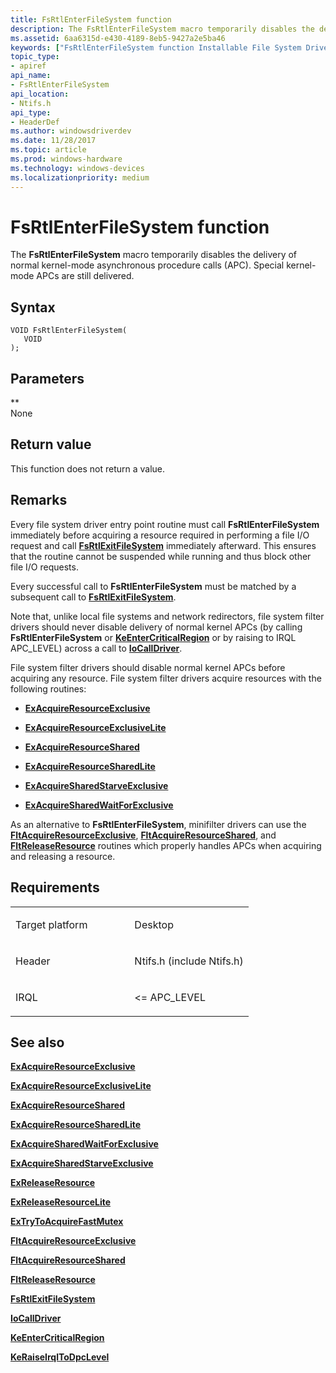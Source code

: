 ```yaml
---
title: FsRtlEnterFileSystem function
description: The FsRtlEnterFileSystem macro temporarily disables the delivery of normal kernel-mode asynchronous procedure calls (APC). Special kernel-mode APCs are still delivered.
ms.assetid: 6aa6315d-e430-4189-8eb5-9427a2e5ba46
keywords: ["FsRtlEnterFileSystem function Installable File System Drivers"]
topic_type:
- apiref
api_name:
- FsRtlEnterFileSystem
api_location:
- Ntifs.h
api_type:
- HeaderDef
ms.author: windowsdriverdev
ms.date: 11/28/2017
ms.topic: article
ms.prod: windows-hardware
ms.technology: windows-devices
ms.localizationpriority: medium
---
```


# FsRtlEnterFileSystem function


The **FsRtlEnterFileSystem** macro temporarily disables the delivery of normal kernel-mode asynchronous procedure calls (APC). Special kernel-mode APCs are still delivered.

Syntax
------

```ManagedCPlusPlus
VOID FsRtlEnterFileSystem(
   VOID 
);
```

Parameters
----------

**   
None

Return value
------------

This function does not return a value.

Remarks
-------

Every file system driver entry point routine must call **FsRtlEnterFileSystem** immediately before acquiring a resource required in performing a file I/O request and call [**FsRtlExitFileSystem**](fsrtlexitfilesystem.md) immediately afterward. This ensures that the routine cannot be suspended while running and thus block other file I/O requests.

Every successful call to **FsRtlEnterFileSystem** must be matched by a subsequent call to [**FsRtlExitFileSystem**](fsrtlexitfilesystem.md).

Note that, unlike local file systems and network redirectors, file system filter drivers should never disable delivery of normal kernel APCs (by calling **FsRtlEnterFileSystem** or [**KeEnterCriticalRegion**](https://msdn.microsoft.com/library/windows/hardware/ff552021) or by raising to IRQL APC\_LEVEL) across a call to [**IoCallDriver**](https://msdn.microsoft.com/library/windows/hardware/ff548336).

File system filter drivers should disable normal kernel APCs before acquiring any resource. File system filter drivers acquire resources with the following routines:

-   [**ExAcquireResourceExclusive**](https://msdn.microsoft.com/library/windows/hardware/ff544345)

-   [**ExAcquireResourceExclusiveLite**](https://msdn.microsoft.com/library/windows/hardware/ff544351)

-   [**ExAcquireResourceShared**](https://msdn.microsoft.com/library/windows/hardware/ff544359)

-   [**ExAcquireResourceSharedLite**](https://msdn.microsoft.com/library/windows/hardware/ff544363)

-   [**ExAcquireSharedStarveExclusive**](https://msdn.microsoft.com/library/windows/hardware/ff544367)

-   [**ExAcquireSharedWaitForExclusive**](https://msdn.microsoft.com/library/windows/hardware/ff544370)

As an alternative to **FsRtlEnterFileSystem**, minifilter drivers can use the [**FltAcquireResourceExclusive**](fltacquireresourceexclusive.md), [**FltAcquireResourceShared**](fltacquireresourceshared.md), and [**FltReleaseResource**](fltreleaseresource.md) routines which properly handles APCs when acquiring and releasing a resource.

Requirements
------------

<table>
<colgroup>
<col width="50%" />
<col width="50%" />
</colgroup>
<tbody>
<tr class="odd">
<td align="left"><p>Target platform</p></td>
<td align="left">Desktop</td>
</tr>
<tr class="even">
<td align="left"><p>Header</p></td>
<td align="left">Ntifs.h (include Ntifs.h)</td>
</tr>
<tr class="odd">
<td align="left"><p>IRQL</p></td>
<td align="left"><p>&lt;= APC_LEVEL</p></td>
</tr>
</tbody>
</table>

## See also


[**ExAcquireResourceExclusive**](https://msdn.microsoft.com/library/windows/hardware/ff544345)

[**ExAcquireResourceExclusiveLite**](https://msdn.microsoft.com/library/windows/hardware/ff544351)

[**ExAcquireResourceShared**](https://msdn.microsoft.com/library/windows/hardware/ff544359)

[**ExAcquireResourceSharedLite**](https://msdn.microsoft.com/library/windows/hardware/ff544363)

[**ExAcquireSharedWaitForExclusive**](https://msdn.microsoft.com/library/windows/hardware/ff544370)

[**ExAcquireSharedStarveExclusive**](https://msdn.microsoft.com/library/windows/hardware/ff544367)

[**ExReleaseResource**](https://msdn.microsoft.com/library/windows/hardware/ff545571)

[**ExReleaseResourceLite**](https://msdn.microsoft.com/library/windows/hardware/ff545597)

[**ExTryToAcquireFastMutex**](https://msdn.microsoft.com/library/windows/hardware/ff545647)

[**FltAcquireResourceExclusive**](fltacquireresourceexclusive.md)

[**FltAcquireResourceShared**](fltacquireresourceshared.md)

[**FltReleaseResource**](fltreleaseresource.md)

[**FsRtlExitFileSystem**](fsrtlexitfilesystem.md)

[**IoCallDriver**](https://msdn.microsoft.com/library/windows/hardware/ff548336)

[**KeEnterCriticalRegion**](https://msdn.microsoft.com/library/windows/hardware/ff552021)

[**KeRaiseIrqlToDpcLevel**](https://msdn.microsoft.com/library/windows/hardware/ff553084)

 

 






